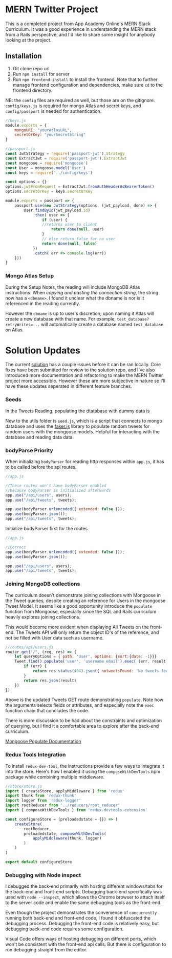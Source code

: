 # MERN Twitter Project 

This is a completed project from App Academy Online's MERN Stack Curriculum. It was a good experience in understanding the MERN stack from a Rails perspective, and I'd like to share some insight for anybody looking at the project. 

## Installation
1. Git clone repo url
2. Run `npm install` for server 
3. Run `npm frontend-install` to install the frontend. Note that to further manage frontend configuration and dependencies, make sure `cd` to the frontend directory. 

NB: the `config` files are required as well, but those are on the gitignore.  `config/keys.js` is required for mongo Atlas and secret keys, and `config/passport` is needed for authentication. 

```javascript
//keys.js
module.exports = {
    mongoURI: "yourAtlasURL",
    secretOrKey: "yourSecretString"
}
```

```javascript
//passport.js
const JwtStrategy = require('passport-jwt').Strategy
const ExtractJwt = require('passport-jwt').ExtractJwt
const mongoose = require('mongoose')
const User = mongoose.model('User')
const keys = require('../config/keys')

const options = {}
options.jwtFromRequest = ExtractJwt.fromAuthHeaderAsBearerToken()
options.secretOrKey = keys.secretOrKey

module.exports = passport => {
    passport.use(new JwtStrategy(options, (jwt_payload, done) => {
        User.findById(jwt_payload.id)
            .then( user => {
                if (user) { 
                //returns user to client
                    return done(null, user)
                }
                // else return false for no user
                return done(null, false)
            })
            .catch( err => console.log(err))
    }))
}
```

### Mongo Atlas Setup
During the Setup Notes, the reading will include MongoDB Atlas instructions. When _copying and pasting the connection string_, the string now has a `<dbname>`. I found it unclear what the dbname is nor is it referenced in the reading currently.

However the `dbname` is up to user's discretion; upon naming it Atlas will create a new database with that name. For example, `test_database?retryWrites=...` will automatically create a database named `test_database` on Atlas. 


# Solution Updates
The current [solution] has a couple issues before it can be ran locally. Core fixes have been submitted for review to the solution repo, and I've also introduced more documentation and refactoring to make the MERN Twitter project more accessible. However these are more subjective in nature so I'll have these updates seperated in different feature branches. 

### Seeds
In the Tweets Reading, populating the dtatabase with dummy data is 

New to the utils folder is `seed.js`, which is a script that connects to mongo database and uses the [faker.js](https://github.com/marak/Faker.js/) library to populate random tweets for random users with the mongoose models. Helpful for interacting with the database and reading data data.

### bodyParse Priority
When initializing `bodyParser` for reading http responses within `app.js`, it has to be called before the api routes. 
```javascript
//app.js

//These routes won't have bodyParser enabled
//because bodyParser is initialized afterwards
app.use("/api/users", users);
app.use("/api/tweets", tweets);

app.use(bodyParser.urlencoded({ extended: false }));
app.use(bodyParser.json());
app.use("/api/tweets", tweets);
```

Initialize bodyParser first for the routes

```javascript
//app.js

//Correct
app.use(bodyParser.urlencoded({ extended: false }));
app.use(bodyParser.json());

app.use("/api/users", users);
app.use("/api/tweets", tweets);
```
### Joining MongoDB collections 
The curriculum doesn't demonstrate joining collections with Mongoose in the Tweet queries, despite creating an reference for Users in the mongoose Tweet Model. It seems like a good opportunity introduce the `populate` function from Mongoose, especially since the SQL and Rails curriculum heavily explores joining collections. 

This would become more evident when displaying All Tweets on the front-end. The Tweets API will only return the object ID's of the reference, and not be filled with User data such as username. 

```javascript
//routes/api/users.js
router.get("/", (req, res) => {
    let queryOptions = { path: 'User', options: {sort:{date: -1}}}
    Tweet.find().populate('user', 'username email').exec( (err, result) =>{
        if (err) {
            return res.status(404).json({ notweetsFound: 'No tweets found'})
        }
        return res.json(result)
    })
})
```

Above is the updated Tweets GET route demonstrating `populate`. Note how the arguments selects fields or attributes, and especially note the `exec` function chain that concludes the code. 

There is more discussion to be had about the constraints and optimization of querying, but I find it a comfortable area to explore after the back-end curriculum. 

[Mongoose Populate Documentation](https://mongoosejs.com/docs/populate.html)

### Redux Tools Integration
To install `redux-dev-tool`, the instructions provide a few ways to integrate it into the store. Here's how I enabled it using the `composeWithDevTools` npm package while combining multiple middleware. 

```javascript
//store/store.js
import { createStore, applyMiddleware } from 'redux'
import thunk from 'redux-thunk'
import logger from 'redux-logger'
import rootReducer from '../reducers/root_reducer'
import { composeWithDevTools } from 'redux-devtools-extension'

const configureStore = (preloadedstate = {}) => (
    createStore(
        rootReducer,
        preloadedstate, composeWithDevTools(
            applyMiddleware(thunk, logger)
        )
    )
)

export default configureStore
```
### Debugging with Node inspect
I debugged the back-end primarily with hosting different windows/tabs for the back-end and front-end scripts. Debugging back-end specifically was used with `node --inspect`, which allows the Chrome browser to attach itself to the server code and enable the same debugging tools as the front-end. 

Even though the project demonstrates the convenience of `concurrently` running both back-end and front-end code, I found it obfuscated the debugging process. Debugging the front-end code is relatively easy, but debugging back-end code requires some configuration. 

Visual Code offers ways of hosting debugging on different ports, which won't be consistent with the front-end api calls. But there is configuration to run debugging straight from the editor. 

[solution]: https://github.com/appacademy/mern-twitter
